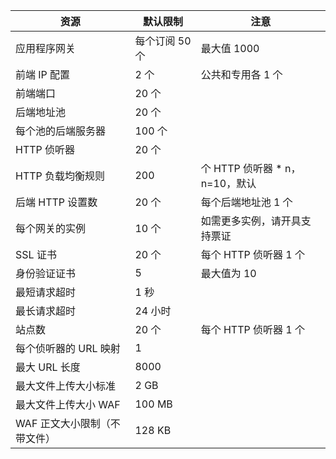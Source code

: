 | 资源 | 默认限制 | 注意 |
| --- | --- | --- |
| 应用程序网关 |每个订阅 50 个 | 最大值 1000 |
| 前端 IP 配置 |2 个 |公共和专用各 1 个 |
| 前端端口 |20 个 | |
| 后端地址池 |20 个 | |
| 每个池的后端服务器 |100 个 | |
| HTTP 侦听器 |20 个 | |
| HTTP 负载均衡规则 |200 |个 HTTP 侦听器 * n，n=10，默认 |
| 后端 HTTP 设置数 |20 个 |每个后端地址池 1 个 |
| 每个网关的实例 |10 个 | 如需更多实例，请开具支持票证 |
| SSL 证书 |20 个 |每个 HTTP 侦听器 1 个 |
| 身份验证证书 |5 | 最大值为 10 |
| 最短请求超时 |1 秒 | |
| 最长请求超时 |24 小时 | |
| 站点数 |20 个 |每个 HTTP 侦听器 1 个 |
| 每个侦听器的 URL 映射 |1 | |
|最大 URL 长度|8000|
| 最大文件上传大小标准 |2 GB | |
| 最大文件上传大小 WAF |100 MB| |
|WAF 正文大小限制（不带文件）|128 KB|

<!-- ms.date: 09/26/2018 -->

